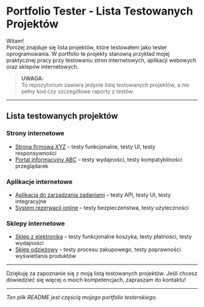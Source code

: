 # Portfolio Tester - Lista Testowanych Projektów

Witam!  
Poniżej znajduje się lista projektów, które testowałem jako tester oprogramowania. W portfolio te projekty stanowią przykład mojej praktycznej pracy przy testowaniu stron internetowych, aplikacji webowych oraz sklepów internetowych.

> **UWAGA:**  
> To repozytorium zawiera jedynie listę testowanych projektów, a nie pełny kod czy szczegółowe raporty z testów.

---

## Lista testowanych projektów

### Strony internetowe
- [Strona firmowa XYZ](https://www.przykladowastrona1.pl) – testy funkcjonalne, testy UI, testy responsywności  
- [Portal informacyjny ABC](https://www.przykladowastrona2.pl) – testy wydajności, testy kompatybilności przeglądarek  

### Aplikacje internetowe
- [Aplikacja do zarządzania zadaniami](https://app-tasks.example.com) – testy API, testy UI, testy integracyjne  
- [System rezerwacji online](https://booking.example.com) – testy bezpieczeństwa, testy użyteczności  

### Sklepy internetowe
- [Sklep z elektroniką](https://elektronika-shop.example.com) – testy funkcjonalne koszyka, testy płatności, testy wydajności  
- [Sklep odzieżowy](https://odziez-store.example.com) – testy procesu zakupowego, testy poprawności wyświetlania produktów  

---

Dziękuję za zapoznanie się z moją listą testowanych projektów. Jeśli chcesz dowiedzieć się więcej o moich kompetencjach, zapraszam do kontaktu!

---

*Ten plik README jest częścią mojego portfolio testerskiego.*
